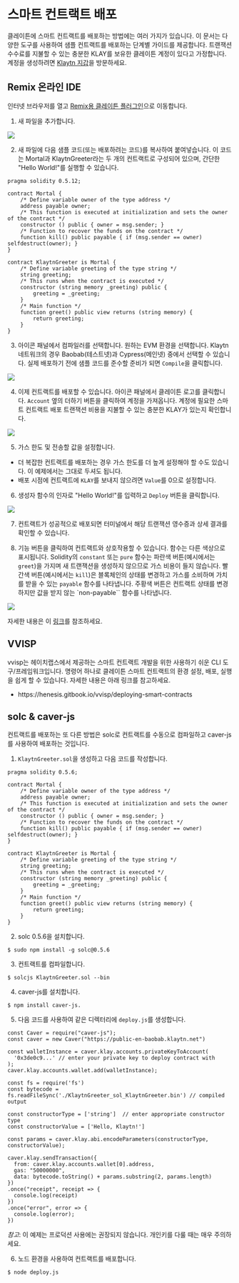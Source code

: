 # 스마트 컨트랙트 배포

클레이튼에 스마트 컨트랙트를 배포하는 방법에는 여러 가지가 있습니다. 이 문서는 다양한 도구를 사용하여 샘플 컨트랙트를 배포하는 단계별 가이드를 제공합니다. 트랜잭션 수수료를 지불할 수 있는 충분한 KLAY를 보유한 클레이튼 계정이 있다고 가정합니다. 계정을 생성하려면 [Klaytn 지갑](../../tools/wallets/klaytn-wallet.md)을 방문하세요.

## Remix 온라인 IDE <a id="remix-ide"></a>

인터넷 브라우저를 열고 [Remix용 클레이튼 플러그인](https://ide.klaytn.foundation)으로 이동합니다.

1. 새 파일을 추가합니다.

![](/img/build/smart-contracts/01_deployment_ide.png)

2. 새 파일에 다음 샘플 코드(또는 배포하려는 코드)를 복사하여 붙여넣습니다. 이 코드는 Mortal과 KlaytnGreeter라는 두 개의 컨트랙트로 구성되어 있으며, 간단한 "Hello World!"를 실행할 수 있습니다.

```
pragma solidity 0.5.12;

contract Mortal {
    /* Define variable owner of the type address */
    address payable owner;
    /* This function is executed at initialization and sets the owner of the contract */
    constructor () public { owner = msg.sender; }
    /* Function to recover the funds on the contract */
    function kill() public payable { if (msg.sender == owner) selfdestruct(owner); }
}

contract KlaytnGreeter is Mortal {
    /* Define variable greeting of the type string */
    string greeting;
    /* This runs when the contract is executed */
    constructor (string memory _greeting) public {
        greeting = _greeting;
    }
    /* Main function */
    function greet() public view returns (string memory) {
        return greeting;
    }
}
```

3. 아이콘 패널에서 컴파일러를 선택합니다. 원하는 EVM 환경을 선택합니다. Klaytn 네트워크의 경우 Baobab(테스트넷)과 Cypress(메인넷) 중에서 선택할 수 있습니다. 실제 배포하기 전에 샘플 코드를 준수할 준비가 되면 `Compile`을 클릭합니다.

![](/img/build/smart-contracts/02_deployment_compile.png)

4. 이제 컨트랙트를 배포할 수 있습니다. 아이콘 패널에서 클레이튼 로고를 클릭합니다. `Account` 옆의 더하기 버튼을 클릭하여 계정을 가져옵니다. 계정에 필요한 스마트 컨트랙트 배포 트랜잭션 비용을 지불할 수 있는 충분한 KLAY가 있는지 확인합니다.

![](/img/build/smart-contracts/05_deployment_account.png)

5. 가스 한도 및 전송할 값을 설정합니다.

- 더 복잡한 컨트랙트를 배포하는 경우 가스 한도를 더 높게 설정해야 할 수도 있습니다. 이 예제에서는 그대로 두셔도 됩니다.
- 배포 시점에 컨트랙트에 `KLAY`를 보내지 않으려면 `Value`를 0으로 설정합니다.

6. 생성자 함수의 인자로 "Hello World!"를 입력하고 `Deploy` 버튼을 클릭합니다.

![](/img/build/smart-contracts/03_deployment_hello.png)

7. 컨트랙트가 성공적으로 배포되면 터미널에서 해당 트랜잭션 영수증과 상세 결과를 확인할 수 있습니다.

8. 기능 버튼을 클릭하여 컨트랙트와 상호작용할 수 있습니다. 함수는 다른 색상으로 표시됩니다. Solidity의 `constant` 또는 `pure` 함수는 파란색 버튼(예시에서는 `greet`)을 가지며 새 트랜잭션을 생성하지 않으므로 가스 비용이 들지 않습니다. 빨간색 버튼(예시에서는 `kill`)은 블록체인의 상태를 변경하고 가스를 소비하며 가치를 받을 수 있는 `payable` 함수를 나타냅니다. 주황색 버튼은 컨트랙트 상태를 변경하지만 값을 받지 않는 \`non-payable\`\` 함수를 나타냅니다.

![](/img/build/smart-contracts/06_deployment_functions.png)

자세한 내용은 이 [링크](../ide-and-tools/ide-and-tools.md)를 참조하세요.

## VVISP <a id="vvisp"></a>

vvisp는 헤이치랩스에서 제공하는 스마트 컨트랙트 개발을 위한 사용하기 쉬운 CLI 도구/프레임워크입니다. 명령어 하나로 클레이튼 스마트 컨트랙트의 환경 설정, 배포, 실행을 쉽게 할 수 있습니다. 자세한 내용은 아래 링크를 참고하세요.

- https\://henesis.gitbook.io/vvisp/deploying-smart-contracts

## solc & caver-js <a id="solc-caver-js"></a>

컨트랙트를 배포하는 또 다른 방법은 solc로 컨트랙트를 수동으로 컴파일하고 caver-js를 사용하여 배포하는 것입니다.

1. `KlaytnGreeter.sol`을 생성하고 다음 코드를 작성합니다.

```
pragma solidity 0.5.6;

contract Mortal {
    /* Define variable owner of the type address */
    address payable owner;
    /* This function is executed at initialization and sets the owner of the contract */
    constructor () public { owner = msg.sender; }
    /* Function to recover the funds on the contract */
    function kill() public payable { if (msg.sender == owner) selfdestruct(owner); }
}

contract KlaytnGreeter is Mortal {
    /* Define variable greeting of the type string */
    string greeting;
    /* This runs when the contract is executed */
    constructor (string memory _greeting) public {
        greeting = _greeting;
    }
    /* Main function */
    function greet() public view returns (string memory) {
        return greeting;
    }
}
```

2. solc 0.5.6을 설치합니다.

```
$ sudo npm install -g solc@0.5.6
```

3. 컨트랙트를 컴파일합니다.

```
$ solcjs KlaytnGreeter.sol --bin
```

4. caver-js를 설치합니다.

```
$ npm install caver-js.
```

5. 다음 코드를 사용하여 같은 디렉터리에 `deploy.js`를 생성합니다.

```
const Caver = require("caver-js");
const caver = new Caver("https://public-en-baobab.klaytn.net")

const walletInstance = caver.klay.accounts.privateKeyToAccount(
  '0x3de0c9...' // enter your private key to deploy contract with
);
caver.klay.accounts.wallet.add(walletInstance);

const fs = require('fs')
const bytecode = fs.readFileSync('./KlaytnGreeter_sol_KlaytnGreeter.bin') // compiled output

const constructorType = ['string']  // enter appropriate constructor type
const constructorValue = ['Hello, Klaytn!']

const params = caver.klay.abi.encodeParameters(constructorType, constructorValue);

caver.klay.sendTransaction({
  from: caver.klay.accounts.wallet[0].address,
  gas: "50000000",
  data: bytecode.toString() + params.substring(2, params.length)
})
.once("receipt", receipt => {
  console.log(receipt)
})
.once("error", error => {
  console.log(error);
})
```

_참고_: 이 예제는 프로덕션 사용에는 권장되지 않습니다. 개인키를 다룰 때는 매우 주의하세요.

6. 노드 환경을 사용하여 컨트랙트를 배포합니다.

```
$ node deploy.js
```
